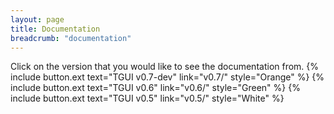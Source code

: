 ```yaml
---
layout: page
title: Documentation
breadcrumb: "documentation"
---
```

Click on the version that you would like to see the documentation from.
{% include button.ext text="TGUI v0.7-dev" link="v0.7/" style="Orange" %}
{% include button.ext text="TGUI v0.6" link="v0.6/" style="Green" %}
{% include button.ext text="TGUI v0.5" link="v0.5/" style="White" %}
